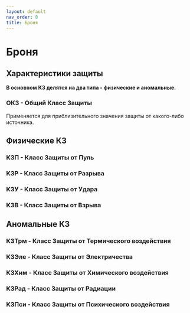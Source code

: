 ```yaml
---
layout: default
nav_order: 8
title: Броня
---
```


# Броня

## Характеристики защиты
**В основном КЗ делятся на два типа - физические и аномальные.**
### ОКЗ - Общий Класс Защиты 
Применяется для приблизительного значения защиты от какого-либо источника.

## Физические КЗ
### КЗП - Класс Защиты от Пуль
### КЗР - Класс Защиты от Разрыва
### КЗУ - Класс Защиты от Удара
### КЗВ - Класс Защиты от Взрыва
## Аномальные КЗ
### КЗТрм - Класс Защиты от Термического воздействия
### КЗЭле - Класс Защиты от Электричества
### КЗХим - Класс Защиты от Химического воздействия
### КЗРад - Класс Защиты от Радиации
### КЗПси - Класс Защиты от Психического воздействия